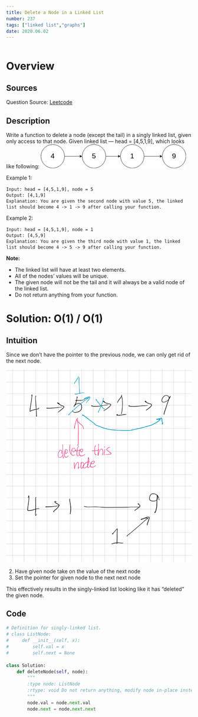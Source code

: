 ```yaml
---
title: Delete a Node in a Linked List
number: 237
tags: ["linked list","graphs"]
date: 2020.06.02
---
```


```toc
```

# Overview
## Sources
Question Source: [Leetcode](https://leetcode.com/problems/delete-node-in-a-linked-list/)

## Description
Write a function to delete a node (except the tail) in a singly linked list, given only access to that node.
Given linked list — head = [4,5,1,9], which looks like following:
![](237_Delete_a_Node_in_a_Linked_List/237_example.png)

Example 1:

```
Input: head = [4,5,1,9], node = 5
Output: [4,1,9]
Explanation: You are given the second node with value 5, the linked list should become 4 -> 1 -> 9 after calling your function.
```

Example 2:

```
Input: head = [4,5,1,9], node = 1
Output: [4,5,9]
Explanation: You are given the third node with value 1, the linked list should become 4 -> 5 -> 9 after calling your function.
```

 
**Note:**
* The linked list will have at least two elements.
* All of the nodes’ values will be unique.
* The given node will not be the tail and it will always be a valid node of the linked list.
* Do not return anything from your function.

# Solution: O(1) / O(1)
## Intuition
Since we don’t have the pointer to the previous node, we can only get rid of the next node.

![](237_Delete_a_Node_in_a_Linked_List/IMG_7D6526D2B533-1.jpeg)

2. Have given node take on the value of the next node
3. Set the pointer for given node to the next next node

This effectively results in the singly-linked list looking like it has “deleted” the given node.

## Code

```py
# Definition for singly-linked list.
# class ListNode:
#     def __init__(self, x):
#         self.val = x
#         self.next = None

class Solution:
    def deleteNode(self, node):
        """
        :type node: ListNode
        :rtype: void Do not return anything, modify node in-place instead.
        """
        node.val = node.next.val
        node.next = node.next.next
```